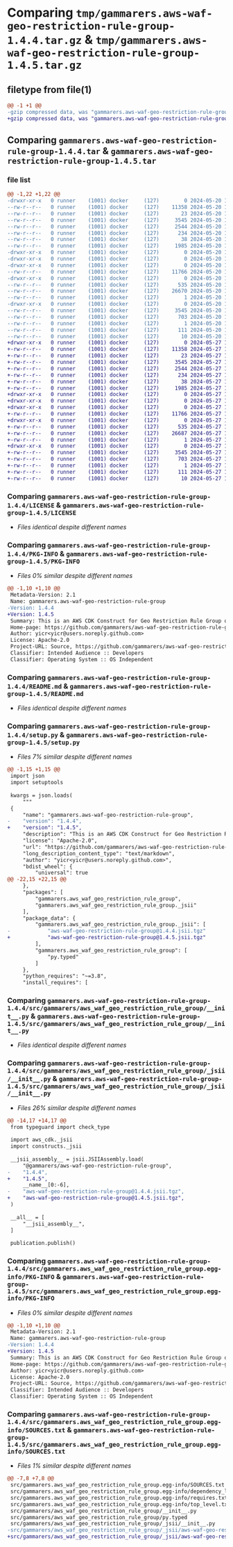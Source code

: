 # Comparing `tmp/gammarers.aws-waf-geo-restriction-rule-group-1.4.4.tar.gz` & `tmp/gammarers.aws-waf-geo-restriction-rule-group-1.4.5.tar.gz`

## filetype from file(1)

```diff
@@ -1 +1 @@
-gzip compressed data, was "gammarers.aws-waf-geo-restriction-rule-group-1.4.4.tar", last modified: Mon May 20 19:20:41 2024, max compression
+gzip compressed data, was "gammarers.aws-waf-geo-restriction-rule-group-1.4.5.tar", last modified: Mon May 27 19:21:51 2024, max compression
```

## Comparing `gammarers.aws-waf-geo-restriction-rule-group-1.4.4.tar` & `gammarers.aws-waf-geo-restriction-rule-group-1.4.5.tar`

### file list

```diff
@@ -1,22 +1,22 @@
-drwxr-xr-x   0 runner    (1001) docker     (127)        0 2024-05-20 19:20:41.626744 gammarers.aws-waf-geo-restriction-rule-group-1.4.4/
--rw-r--r--   0 runner    (1001) docker     (127)    11358 2024-05-20 19:20:30.000000 gammarers.aws-waf-geo-restriction-rule-group-1.4.4/LICENSE
--rw-r--r--   0 runner    (1001) docker     (127)       23 2024-05-20 19:20:30.000000 gammarers.aws-waf-geo-restriction-rule-group-1.4.4/MANIFEST.in
--rw-r--r--   0 runner    (1001) docker     (127)     3545 2024-05-20 19:20:41.626744 gammarers.aws-waf-geo-restriction-rule-group-1.4.4/PKG-INFO
--rw-r--r--   0 runner    (1001) docker     (127)     2544 2024-05-20 19:20:30.000000 gammarers.aws-waf-geo-restriction-rule-group-1.4.4/README.md
--rw-r--r--   0 runner    (1001) docker     (127)      234 2024-05-20 19:20:30.000000 gammarers.aws-waf-geo-restriction-rule-group-1.4.4/pyproject.toml
--rw-r--r--   0 runner    (1001) docker     (127)       38 2024-05-20 19:20:41.626744 gammarers.aws-waf-geo-restriction-rule-group-1.4.4/setup.cfg
--rw-r--r--   0 runner    (1001) docker     (127)     1985 2024-05-20 19:20:30.000000 gammarers.aws-waf-geo-restriction-rule-group-1.4.4/setup.py
-drwxr-xr-x   0 runner    (1001) docker     (127)        0 2024-05-20 19:20:41.622744 gammarers.aws-waf-geo-restriction-rule-group-1.4.4/src/
-drwxr-xr-x   0 runner    (1001) docker     (127)        0 2024-05-20 19:20:41.622744 gammarers.aws-waf-geo-restriction-rule-group-1.4.4/src/gammarers/
-drwxr-xr-x   0 runner    (1001) docker     (127)        0 2024-05-20 19:20:41.626744 gammarers.aws-waf-geo-restriction-rule-group-1.4.4/src/gammarers/aws_waf_geo_restriction_rule_group/
--rw-r--r--   0 runner    (1001) docker     (127)    11766 2024-05-20 19:20:30.000000 gammarers.aws-waf-geo-restriction-rule-group-1.4.4/src/gammarers/aws_waf_geo_restriction_rule_group/__init__.py
-drwxr-xr-x   0 runner    (1001) docker     (127)        0 2024-05-20 19:20:41.626744 gammarers.aws-waf-geo-restriction-rule-group-1.4.4/src/gammarers/aws_waf_geo_restriction_rule_group/_jsii/
--rw-r--r--   0 runner    (1001) docker     (127)      535 2024-05-20 19:20:30.000000 gammarers.aws-waf-geo-restriction-rule-group-1.4.4/src/gammarers/aws_waf_geo_restriction_rule_group/_jsii/__init__.py
--rw-r--r--   0 runner    (1001) docker     (127)    26670 2024-05-20 19:20:30.000000 gammarers.aws-waf-geo-restriction-rule-group-1.4.4/src/gammarers/aws_waf_geo_restriction_rule_group/_jsii/aws-waf-geo-restriction-rule-group@1.4.4.jsii.tgz
--rw-r--r--   0 runner    (1001) docker     (127)        1 2024-05-20 19:20:30.000000 gammarers.aws-waf-geo-restriction-rule-group-1.4.4/src/gammarers/aws_waf_geo_restriction_rule_group/py.typed
-drwxr-xr-x   0 runner    (1001) docker     (127)        0 2024-05-20 19:20:41.626744 gammarers.aws-waf-geo-restriction-rule-group-1.4.4/src/gammarers.aws_waf_geo_restriction_rule_group.egg-info/
--rw-r--r--   0 runner    (1001) docker     (127)     3545 2024-05-20 19:20:41.000000 gammarers.aws-waf-geo-restriction-rule-group-1.4.4/src/gammarers.aws_waf_geo_restriction_rule_group.egg-info/PKG-INFO
--rw-r--r--   0 runner    (1001) docker     (127)      703 2024-05-20 19:20:41.000000 gammarers.aws-waf-geo-restriction-rule-group-1.4.4/src/gammarers.aws_waf_geo_restriction_rule_group.egg-info/SOURCES.txt
--rw-r--r--   0 runner    (1001) docker     (127)        1 2024-05-20 19:20:41.000000 gammarers.aws-waf-geo-restriction-rule-group-1.4.4/src/gammarers.aws_waf_geo_restriction_rule_group.egg-info/dependency_links.txt
--rw-r--r--   0 runner    (1001) docker     (127)      111 2024-05-20 19:20:41.000000 gammarers.aws-waf-geo-restriction-rule-group-1.4.4/src/gammarers.aws_waf_geo_restriction_rule_group.egg-info/requires.txt
--rw-r--r--   0 runner    (1001) docker     (127)       10 2024-05-20 19:20:41.000000 gammarers.aws-waf-geo-restriction-rule-group-1.4.4/src/gammarers.aws_waf_geo_restriction_rule_group.egg-info/top_level.txt
+drwxr-xr-x   0 runner    (1001) docker     (127)        0 2024-05-27 19:21:51.115413 gammarers.aws-waf-geo-restriction-rule-group-1.4.5/
+-rw-r--r--   0 runner    (1001) docker     (127)    11358 2024-05-27 19:21:39.000000 gammarers.aws-waf-geo-restriction-rule-group-1.4.5/LICENSE
+-rw-r--r--   0 runner    (1001) docker     (127)       23 2024-05-27 19:21:39.000000 gammarers.aws-waf-geo-restriction-rule-group-1.4.5/MANIFEST.in
+-rw-r--r--   0 runner    (1001) docker     (127)     3545 2024-05-27 19:21:51.115413 gammarers.aws-waf-geo-restriction-rule-group-1.4.5/PKG-INFO
+-rw-r--r--   0 runner    (1001) docker     (127)     2544 2024-05-27 19:21:39.000000 gammarers.aws-waf-geo-restriction-rule-group-1.4.5/README.md
+-rw-r--r--   0 runner    (1001) docker     (127)      234 2024-05-27 19:21:39.000000 gammarers.aws-waf-geo-restriction-rule-group-1.4.5/pyproject.toml
+-rw-r--r--   0 runner    (1001) docker     (127)       38 2024-05-27 19:21:51.115413 gammarers.aws-waf-geo-restriction-rule-group-1.4.5/setup.cfg
+-rw-r--r--   0 runner    (1001) docker     (127)     1985 2024-05-27 19:21:39.000000 gammarers.aws-waf-geo-restriction-rule-group-1.4.5/setup.py
+drwxr-xr-x   0 runner    (1001) docker     (127)        0 2024-05-27 19:21:51.111413 gammarers.aws-waf-geo-restriction-rule-group-1.4.5/src/
+drwxr-xr-x   0 runner    (1001) docker     (127)        0 2024-05-27 19:21:51.111413 gammarers.aws-waf-geo-restriction-rule-group-1.4.5/src/gammarers/
+drwxr-xr-x   0 runner    (1001) docker     (127)        0 2024-05-27 19:21:51.115413 gammarers.aws-waf-geo-restriction-rule-group-1.4.5/src/gammarers/aws_waf_geo_restriction_rule_group/
+-rw-r--r--   0 runner    (1001) docker     (127)    11766 2024-05-27 19:21:39.000000 gammarers.aws-waf-geo-restriction-rule-group-1.4.5/src/gammarers/aws_waf_geo_restriction_rule_group/__init__.py
+drwxr-xr-x   0 runner    (1001) docker     (127)        0 2024-05-27 19:21:51.115413 gammarers.aws-waf-geo-restriction-rule-group-1.4.5/src/gammarers/aws_waf_geo_restriction_rule_group/_jsii/
+-rw-r--r--   0 runner    (1001) docker     (127)      535 2024-05-27 19:21:39.000000 gammarers.aws-waf-geo-restriction-rule-group-1.4.5/src/gammarers/aws_waf_geo_restriction_rule_group/_jsii/__init__.py
+-rw-r--r--   0 runner    (1001) docker     (127)    26687 2024-05-27 19:21:39.000000 gammarers.aws-waf-geo-restriction-rule-group-1.4.5/src/gammarers/aws_waf_geo_restriction_rule_group/_jsii/aws-waf-geo-restriction-rule-group@1.4.5.jsii.tgz
+-rw-r--r--   0 runner    (1001) docker     (127)        1 2024-05-27 19:21:39.000000 gammarers.aws-waf-geo-restriction-rule-group-1.4.5/src/gammarers/aws_waf_geo_restriction_rule_group/py.typed
+drwxr-xr-x   0 runner    (1001) docker     (127)        0 2024-05-27 19:21:51.115413 gammarers.aws-waf-geo-restriction-rule-group-1.4.5/src/gammarers.aws_waf_geo_restriction_rule_group.egg-info/
+-rw-r--r--   0 runner    (1001) docker     (127)     3545 2024-05-27 19:21:51.000000 gammarers.aws-waf-geo-restriction-rule-group-1.4.5/src/gammarers.aws_waf_geo_restriction_rule_group.egg-info/PKG-INFO
+-rw-r--r--   0 runner    (1001) docker     (127)      703 2024-05-27 19:21:51.000000 gammarers.aws-waf-geo-restriction-rule-group-1.4.5/src/gammarers.aws_waf_geo_restriction_rule_group.egg-info/SOURCES.txt
+-rw-r--r--   0 runner    (1001) docker     (127)        1 2024-05-27 19:21:51.000000 gammarers.aws-waf-geo-restriction-rule-group-1.4.5/src/gammarers.aws_waf_geo_restriction_rule_group.egg-info/dependency_links.txt
+-rw-r--r--   0 runner    (1001) docker     (127)      111 2024-05-27 19:21:51.000000 gammarers.aws-waf-geo-restriction-rule-group-1.4.5/src/gammarers.aws_waf_geo_restriction_rule_group.egg-info/requires.txt
+-rw-r--r--   0 runner    (1001) docker     (127)       10 2024-05-27 19:21:51.000000 gammarers.aws-waf-geo-restriction-rule-group-1.4.5/src/gammarers.aws_waf_geo_restriction_rule_group.egg-info/top_level.txt
```

### Comparing `gammarers.aws-waf-geo-restriction-rule-group-1.4.4/LICENSE` & `gammarers.aws-waf-geo-restriction-rule-group-1.4.5/LICENSE`

 * *Files identical despite different names*

### Comparing `gammarers.aws-waf-geo-restriction-rule-group-1.4.4/PKG-INFO` & `gammarers.aws-waf-geo-restriction-rule-group-1.4.5/PKG-INFO`

 * *Files 0% similar despite different names*

```diff
@@ -1,10 +1,10 @@
 Metadata-Version: 2.1
 Name: gammarers.aws-waf-geo-restriction-rule-group
-Version: 1.4.4
+Version: 1.4.5
 Summary: This is an AWS CDK Construct for Geo Restriction Rule Group on WAF V2
 Home-page: https://github.com/gammarers/aws-waf-geo-restriction-rule-group.git
 Author: yicr<yicr@users.noreply.github.com>
 License: Apache-2.0
 Project-URL: Source, https://github.com/gammarers/aws-waf-geo-restriction-rule-group.git
 Classifier: Intended Audience :: Developers
 Classifier: Operating System :: OS Independent
```

### Comparing `gammarers.aws-waf-geo-restriction-rule-group-1.4.4/README.md` & `gammarers.aws-waf-geo-restriction-rule-group-1.4.5/README.md`

 * *Files identical despite different names*

### Comparing `gammarers.aws-waf-geo-restriction-rule-group-1.4.4/setup.py` & `gammarers.aws-waf-geo-restriction-rule-group-1.4.5/setup.py`

 * *Files 7% similar despite different names*

```diff
@@ -1,15 +1,15 @@
 import json
 import setuptools
 
 kwargs = json.loads(
     """
 {
     "name": "gammarers.aws-waf-geo-restriction-rule-group",
-    "version": "1.4.4",
+    "version": "1.4.5",
     "description": "This is an AWS CDK Construct for Geo Restriction Rule Group on WAF V2",
     "license": "Apache-2.0",
     "url": "https://github.com/gammarers/aws-waf-geo-restriction-rule-group.git",
     "long_description_content_type": "text/markdown",
     "author": "yicr<yicr@users.noreply.github.com>",
     "bdist_wheel": {
         "universal": true
@@ -22,15 +22,15 @@
     },
     "packages": [
         "gammarers.aws_waf_geo_restriction_rule_group",
         "gammarers.aws_waf_geo_restriction_rule_group._jsii"
     ],
     "package_data": {
         "gammarers.aws_waf_geo_restriction_rule_group._jsii": [
-            "aws-waf-geo-restriction-rule-group@1.4.4.jsii.tgz"
+            "aws-waf-geo-restriction-rule-group@1.4.5.jsii.tgz"
         ],
         "gammarers.aws_waf_geo_restriction_rule_group": [
             "py.typed"
         ]
     },
     "python_requires": "~=3.8",
     "install_requires": [
```

### Comparing `gammarers.aws-waf-geo-restriction-rule-group-1.4.4/src/gammarers/aws_waf_geo_restriction_rule_group/__init__.py` & `gammarers.aws-waf-geo-restriction-rule-group-1.4.5/src/gammarers/aws_waf_geo_restriction_rule_group/__init__.py`

 * *Files identical despite different names*

### Comparing `gammarers.aws-waf-geo-restriction-rule-group-1.4.4/src/gammarers/aws_waf_geo_restriction_rule_group/_jsii/__init__.py` & `gammarers.aws-waf-geo-restriction-rule-group-1.4.5/src/gammarers/aws_waf_geo_restriction_rule_group/_jsii/__init__.py`

 * *Files 26% similar despite different names*

```diff
@@ -14,17 +14,17 @@
 from typeguard import check_type
 
 import aws_cdk._jsii
 import constructs._jsii
 
 __jsii_assembly__ = jsii.JSIIAssembly.load(
     "@gammarers/aws-waf-geo-restriction-rule-group",
-    "1.4.4",
+    "1.4.5",
     __name__[0:-6],
-    "aws-waf-geo-restriction-rule-group@1.4.4.jsii.tgz",
+    "aws-waf-geo-restriction-rule-group@1.4.5.jsii.tgz",
 )
 
 __all__ = [
     "__jsii_assembly__",
 ]
 
 publication.publish()
```

### Comparing `gammarers.aws-waf-geo-restriction-rule-group-1.4.4/src/gammarers.aws_waf_geo_restriction_rule_group.egg-info/PKG-INFO` & `gammarers.aws-waf-geo-restriction-rule-group-1.4.5/src/gammarers.aws_waf_geo_restriction_rule_group.egg-info/PKG-INFO`

 * *Files 0% similar despite different names*

```diff
@@ -1,10 +1,10 @@
 Metadata-Version: 2.1
 Name: gammarers.aws-waf-geo-restriction-rule-group
-Version: 1.4.4
+Version: 1.4.5
 Summary: This is an AWS CDK Construct for Geo Restriction Rule Group on WAF V2
 Home-page: https://github.com/gammarers/aws-waf-geo-restriction-rule-group.git
 Author: yicr<yicr@users.noreply.github.com>
 License: Apache-2.0
 Project-URL: Source, https://github.com/gammarers/aws-waf-geo-restriction-rule-group.git
 Classifier: Intended Audience :: Developers
 Classifier: Operating System :: OS Independent
```

### Comparing `gammarers.aws-waf-geo-restriction-rule-group-1.4.4/src/gammarers.aws_waf_geo_restriction_rule_group.egg-info/SOURCES.txt` & `gammarers.aws-waf-geo-restriction-rule-group-1.4.5/src/gammarers.aws_waf_geo_restriction_rule_group.egg-info/SOURCES.txt`

 * *Files 1% similar despite different names*

```diff
@@ -7,8 +7,8 @@
 src/gammarers.aws_waf_geo_restriction_rule_group.egg-info/SOURCES.txt
 src/gammarers.aws_waf_geo_restriction_rule_group.egg-info/dependency_links.txt
 src/gammarers.aws_waf_geo_restriction_rule_group.egg-info/requires.txt
 src/gammarers.aws_waf_geo_restriction_rule_group.egg-info/top_level.txt
 src/gammarers/aws_waf_geo_restriction_rule_group/__init__.py
 src/gammarers/aws_waf_geo_restriction_rule_group/py.typed
 src/gammarers/aws_waf_geo_restriction_rule_group/_jsii/__init__.py
-src/gammarers/aws_waf_geo_restriction_rule_group/_jsii/aws-waf-geo-restriction-rule-group@1.4.4.jsii.tgz
+src/gammarers/aws_waf_geo_restriction_rule_group/_jsii/aws-waf-geo-restriction-rule-group@1.4.5.jsii.tgz
```

